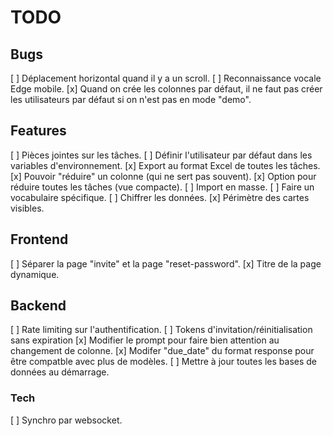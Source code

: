 # TODO

## Bugs

[ ] Déplacement horizontal quand il y a un scroll.
[ ] Reconnaissance vocale Edge mobile.
[x] Quand on crée les colonnes par défaut, il ne faut pas créer les utilisateurs par défaut si on n'est pas en mode "demo".

## Features

[ ] Pièces jointes sur les tâches.
[ ] Définir l'utilisateur par défaut dans les variables d'environnement.
[x] Export au format Excel de toutes les tâches.
[x] Pouvoir "réduire" un colonne (qui ne sert pas souvent).
[x] Option pour réduire toutes les tâches (vue compacte).
[ ] Import en masse.
[ ] Faire un vocabulaire spécifique.
[ ] Chiffrer les données.
[x] Périmètre des cartes visibles.

## Frontend

[ ] Séparer la page "invite" et la page "reset-password".
[x] Titre de la page dynamique.

## Backend

[ ] Rate limiting sur l'authentification.
[ ] Tokens d'invitation/réinitialisation sans expiration
[x] Modifier le prompt pour faire bien attention au changement de colonne.
[x] Modifer "due_date" du format response pour être compatble avec plus de modèles.
[ ] Mettre à jour toutes les bases de données au démarrage.

### Tech

[ ] Synchro par websocket.

